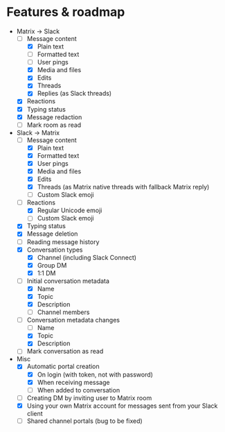 # Features & roadmap

* Matrix → Slack
    * [ ] Message content
        * [x] Plain text
        * [ ] Formatted text
        * [ ] User pings
        * [x] Media and files
        * [x] Edits
        * [x] Threads
        * [x] Replies (as Slack threads)
    * [x] Reactions
    * [x] Typing status
    * [x] Message redaction
    * [ ] Mark room as read
* Slack → Matrix
    * [ ] Message content
        * [x] Plain text
        * [x] Formatted text
        * [x] User pings
        * [x] Media and files
        * [x] Edits
        * [x] Threads (as Matrix native threads with fallback Matrix reply)
        * [ ] Custom Slack emoji
    * [ ] Reactions
        * [x] Regular Unicode emoji
        * [ ] Custom Slack emoji
    * [x] Typing status
    * [x] Message deletion
    * [ ] Reading message history
    * [x] Conversation types
        * [x] Channel (including Slack Connect)
        * [x] Group DM
        * [x] 1:1 DM
    * [ ] Initial conversation metadata
        * [x] Name
        * [x] Topic
        * [x] Description
        * [ ] Channel members
    * [ ] Conversation metadata changes
        * [ ] Name
        * [x] Topic
        * [x] Description
    * [ ] Mark conversation as read
* Misc
    * [x] Automatic portal creation
        * [x] On login (with token, not with password)
        * [x] When receiving message
        * [ ] When added to conversation
    * [ ] Creating DM by inviting user to Matrix room
    * [x] Using your own Matrix account for messages sent from your Slack client
    * [ ] Shared channel portals (bug to be fixed)
